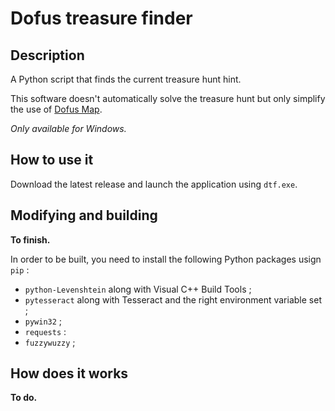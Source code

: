 # Dofus treasure finder

## Description 

A Python script that finds the current treasure hunt hint.

This software doesn't automatically solve the treasure hunt but only simplify the use of [Dofus Map](https://dofus-map.com/hunt).

*Only available for Windows.*

## How to use it

Download the latest release and launch the application using `dtf.exe`.

## Modifying and building

**To finish.**

In order to be built, you need to install the following Python packages usign `pip` :

* `python-Levenshtein` along with Visual C++ Build Tools ;
* `pytesseract` along with Tesseract and the right environment variable set ;
* `pywin32` ;
* `requests` :
* `fuzzywuzzy` ;

## How does it works

**To do.**
